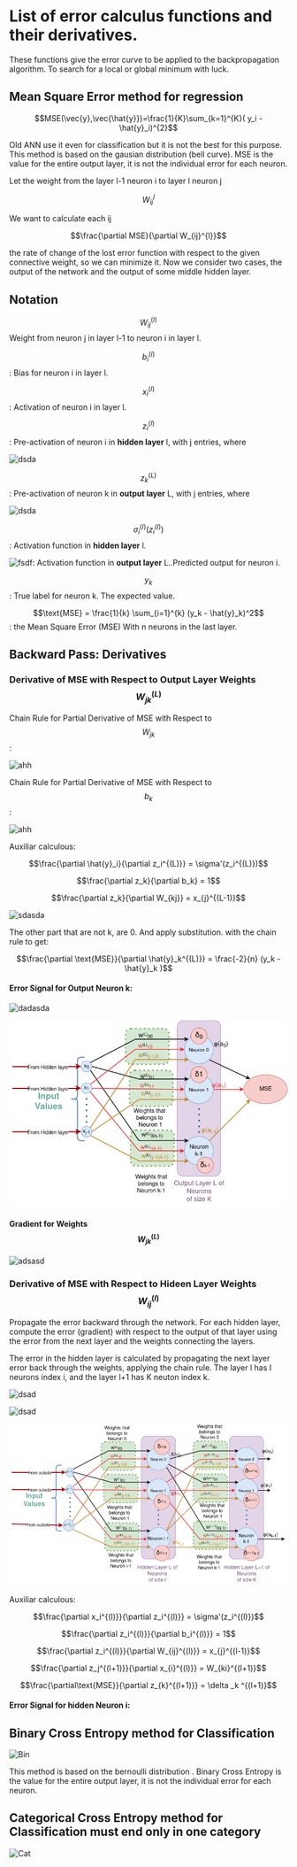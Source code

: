 # List of error calculus functions and their derivatives. 
These functions give the error curve to be applied to the backpropagation algorithm. To search for a local or global minimum with luck. 

## Mean Square Error method for regression

 $$MSE(\vec{y},\vec{\hat{y}})=\frac{1}{K}\sum_{k=1}^{K}( y_i - \hat{y}_i)^{2}$$
 
Old ANN use it even for classification but it is not the best for this purpose.
This method is based on the gausian distribution (bell curve).
MSE is the value for the entire output layer, it is not the individual error for each neuron.

Let the weight from the layer l-1 neuron i to layer l neuron j

$$W_{ij}^{l}$$

We want to calculate each ij

$$\frac{\partial MSE}{\partial W_{ij}^{l}}$$

the rate of change of the lost error function with respect to the given connective weight, so we can minimize it.
Now we consider two cases, the output of the network and the output of some middle hidden layer.

## Notation

$$W_{ij}^{(l)}$$ Weight from neuron j in layer l-1 to neuron i in layer l.

$$b_{i}^{(l)}$$ : Bias for neuron i in layer l.

$$x_{i}^{(l)}$$ : Activation of neuron i in layer l.

$$z_{i}^{(l)}$$ : Pre-activation of neuron i in **hidden layer** l, with j entries, where 

![dsda](https://latex.codecogs.com/svg.image?z_i^{(l)}=\sum&space;_j&space;W_{ij}^{(l)}x_j^{(l-1)}&plus;b_i^{(l)})

$$z_{k}^{(L)}$$ : Pre-activation of neuron k in **output layer** L, with j entries, where 

![dsda](https://latex.codecogs.com/svg.image?z_k^{(L)}=\sum&space;_j&space;W_{kj}^{(L)}x_j^{(L-1)}&plus;b_k^{(L)})

$$\sigma_{i}^{(l)}(z_{i}^{(l)})$$: Activation function in **hidden layer** l.

![fsdf](https://latex.codecogs.com/svg.image?\hat{y}_k=\sigma_{k}^{(L)}(z_{k}^{(L)}))​: Activation function in **output layer** L..Predicted output for neuron i.


$$y_k$$: True label for neuron k. The expected value.

$$\text{MSE} = \frac{1}{k} \sum_{i=1}^{k} (y_k - \hat{y}_k)^2$$ : the Mean Square Error (MSE) With n neurons in the last layer.

## Backward Pass: Derivatives
### Derivative of MSE with Respect to Output Layer Weights $$W_{jk}^{(L)}$$

Chain Rule for Partial Derivative of MSE with Respect to $$W_{jk}$$​:

![ahh](https://latex.codecogs.com/svg.image?\frac{\partial\text{MSE}}{\partial&space;W_{jk}}=\frac{\partial\text{MSE}}{\partial\hat{y}_k}\cdot\frac{\partial\hat{y}_k}{\partial&space;z_k}\cdot\frac{\partial&space;z_k}{\partial&space;W_{jk}})

Chain Rule for Partial Derivative of MSE with Respect to $$b_{k}$$​:

![ahh](https://latex.codecogs.com/svg.image?\frac{\partial\text{MSE}}{\partial&space;b_k}=\frac{\partial\text{MSE}}{\partial\hat{y}_k}\cdot\frac{\partial\hat{y}_k}{\partial&space;z_k}\cdot\frac{\partial&space;z_k}{\partial&space;b_k})

Auxiliar calculous:

$$\frac{\partial \hat{y}_i}{\partial z_i^{(L)}} = \sigma'(z_i^{(L)})$$

$$\frac{\partial z_k}{\partial b_k} = 1$$

$$\frac{\partial z_k}{\partial W_{kj}} = x_{j}^{(L-1)}$$

![sdasda](https://latex.codecogs.com/svg.image?\frac{\partial\text{MSE}}{\partial\hat{y}_k^{(L)}}=\frac{1}{K}\frac{\partial}{\partial\hat{y}_k^{(L)}}((y_1-\hat{y}_1)^2&plus;...&plus;(y_k-\hat{y}_k)^2&plus;...&plus;(y_K-\hat{y}_K)^2))

The other part that are not k, are 0. And apply substitution. with the chain rule to get:

$$\frac{\partial \text{MSE}}{\partial \hat{y}_k^{(L)}} = \frac{-2}{n} (y_k - \hat{y}_k )$$

#### Error Signal for Output Neuron k:

![dadasda](https://latex.codecogs.com/svg.image?\delta_k^{(L)}=\frac{\partial\text{MSE}}{\partial\hat{y}_k}\cdot\frac{\partial\hat{y}_k}{\partial&space;z_k}=-\frac{2}{K}(y_k-\hat{y}_k)\cdot\sigma'(z_k^{(L)}))

<img src="MES-output.drawio.png" alt="Image of a neuron" />


#### Gradient for Weights $$W_{jk}^{(L)}$$

![adsasd](https://latex.codecogs.com/svg.image?\frac{\partial\text{MSE}}{\partial&space;W_{jk}^{(L)}}=\delta_k^{(L)}\cdot\frac{\partial&space;z_k}{\partial&space;W_{jk}^{(L)}}=\delta_k^{(L)}\cdot&space;x_{j}^{(L-1)})

### Derivative of MSE with Respect to Hideen Layer Weights $$W_{ij}^{(l)}$$

Propagate the error backward through the network. For each hidden layer, compute the error (gradient) with respect to the output of that layer using the error from the next layer and the weights connecting the layers.
 
The error in the hidden layer is calculated by propagating the next layer error back through the weights, applying the chain rule. The layer l has I neurons index i, and the layer l+1 has K neuton index k.


![dsad](https://latex.codecogs.com/svg.image?\frac{\partial\text{MSE}}{\partial&space;W_{ij}^{(l)}}=\sum_{k=1}^{K}\left(\frac{\partial\text{MSE}}{\partial&space;z_{k}^{(l&plus;1)}}\cdot\frac{\partial&space;z_k^{(l&plus;1)}}{\partial&space;x_{i}^{(l)}}\right)\cdot\frac{\partial&space;x_i^{(l)}}{\partial&space;z_{i}^{(l)}}\cdot\frac{\partial&space;z_i^{(l)}}{\partial&space;W_{ij}^{(l)}})

![dsad](https://latex.codecogs.com/svg.image?\frac{\partial\text{MSE}}{\partial&space;b_{i}^{(l)}}=\sum_{k=1}^{K}\left(\frac{\partial\text{MSE}}{\partial&space;z_{k}^{(l&plus;1)}}\cdot\frac{\partial&space;z_k^{(l&plus;1)}}{\partial&space;x_{i}^{(l)}}\right)\cdot\frac{\partial&space;x_i^{(l)}}{\partial&space;z_{i}^{(l)}}\cdot\frac{\partial&space;z_i^{(l)}}{\partial&space;b_{i}^{(l)}})

<img src="hidden.drawio.png" alt="Image of a neuron" />

Auxiliar calculous:

$$\frac{\partial x_i^{(l)}}{\partial z_i^{(l)}} = \sigma'(z_i^{(l)})$$

$$\frac{\partial z_i^{(l)}}{\partial b_i^{(l)}} = 1$$

$$\frac{\partial z_i^{(l)}}{\partial W_{ij}^{(l)}} = x_{j}^{(l-1)}$$

$$\frac{\partial z_j^{(l+1)}}{\partial x_{i}^{(l)}} = W_{ki}^{(l+1)}$$

$$\frac{\partial\text{MSE}}{\partial z_{k}^{(l+1)}} = \delta _k ^{(l+1)}$$

#### Error Signal for hidden Neuron i:



## Binary Cross Entropy method for Classification

![Bin](https://latex.codecogs.com/svg.image?&space;BinaryCrossEntropy(\vec{y},\vec{\hat{y}})=\frac{1}{K}\sum_{k=1}^{K}{y_k\log_{e}\hat{y}_k&plus;(1-y_k)\log_{e}(1-y_k)})

This method is based on the bernoulli distribution .
Binary Cross Entropy is the value for the entire output layer, it is not the individual error for each neuron.

## Categorical Cross Entropy method for Classification must end only in one category 

![Cat](https://latex.codecogs.com/svg.image?&space;CategoricalCrossEntropy(\vec{y},\vec{\hat{y}})=-\frac{1}{K}\sum_{c=1}^{C}\sum_{k=1}^{K}{y_c_k\log_{e}\hat{y}_i})
